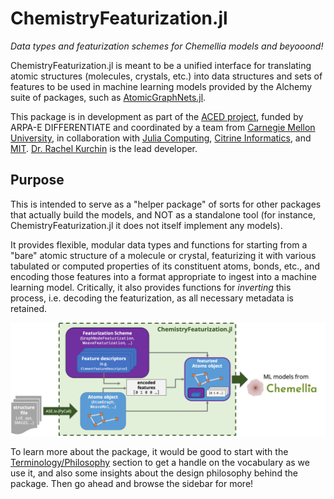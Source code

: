 # ChemistryFeaturization.jl

*Data types and featurization schemes for Chemellia models and beyooond!*

ChemistryFeaturization.jl is meant to be a unified interface for translating atomic structures (molecules, crystals, etc.) into data structures and sets of features to be used in machine learning models provided by the Alchemy suite of packages, such as [AtomicGraphNets.jl](https://github.com/aced-differentiate/AtomicGraphNets.jl).

This package is in development as part of the [ACED project](https://www.cmu.edu/aced/), funded by ARPA-E DIFFERENTIATE and coordinated by a team from [Carnegie Mellon University](https://www.cmu.edu/), in collaboration with [Julia Computing](https://juliacomputing.com/), [Citrine Informatics](https://citrine.io/), and [MIT](https://web.mit.edu/). [Dr. Rachel Kurchin](https://rkurchin.github.io) is the lead developer.

## Purpose

This is intended to serve as a "helper package" of sorts for other packages that actually build the models, and NOT as a standalone tool (for instance, ChemistryFeaturization.jl it does not itself implement any models).

It provides flexible, modular data types and functions for starting from a "bare" atomic structure of a molecule or crystal, featurizing it with various tabulated or computed properties of its constituent atoms, bonds, etc., and encoding those features into a format appropriate to ingest into a machine learning model. Critically, it also provides functions for _inverting_ this process, i.e. decoding the featurization, as all necessary metadata is retained.

![CF_flowchart](files/flowchart.png)

To learn more about the package, it would be good to start with the [Terminology/Philosophy](@ref) section to get a handle on the vocabulary as we use it, and also some insights about the design philosophy behind the package. Then go ahead and browse the sidebar for more!
